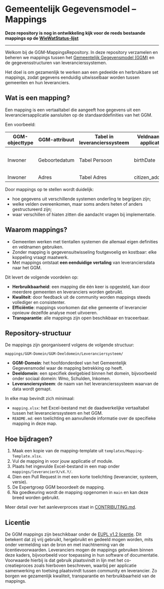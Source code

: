 # Gemeentelijk Gegevensmodel – Mappings

**Deze repository is nog in ontwikkeling kijk voor de reeds bestaande mappings op de [WieWatStatus-lijst](https://wiewatstatus.web.app/)**

---

Welkom bij de GGM-MappingsRepository.
In deze repository verzamelen en beheren we mappings tussen het [Gemeentelijk Gegevensmodel (GGM)](www.gemeentelijkgegevensmodel.nl) en de gegevensstructuren van leverancierssystemen.

Het doel is om gezamenlijk te werken aan een gedeelde en herbruikbare set mappings, zodat gegevens eenduidig uitwisselbaar worden tussen gemeenten en hun leveranciers.

## Wat is een mapping?

Een mapping is een vertaaltabel die aangeeft hoe gegevens uit een leveranciersapplicatie aansluiten op de standaarddefinities van het GGM.  

Een voorbeeld:  

| GGM-objecttype | GGM-attribuut   | Tabel in leverancierssysteem | Veldnaam in applicatie | Aanvullende logica
|----------------|-----------------|---------------------|------------------------|---------------------|
| Inwoner        | Geboortedatum   | Tabel Persoon       | birthDate              | Vertaal van YYYYMMDD naar DDMMYYYY |
| Inwoner        | Adres           | Tabel Adres        | citizen_address        | |

Door mappings op te stellen wordt duidelijk:  
- hoe gegevens uit verschillende systemen onderling te begrijpen zijn;  
- welke velden overeenkomen, maar soms anders heten of anders gestructureerd zijn;  
- waar verschillen of hiaten zitten die aandacht vragen bij implementatie.  

## Waarom mappings?

- Gemeenten werken met tientallen systemen die allemaal eigen definities en veldnamen gebruiken.  
- Zonder mapping is gegevensuitwisseling foutgevoelig en kostbaar: elke koppeling vraagt maatwerk.  
- Met mappings ontstaat **een eenduidige vertaling** van leveranciersdata naar het GGM.  

Dit levert de volgende voordelen op:  
- **Herbruikbaarheid**: een mapping die één keer is opgesteld, kan door meerdere gemeenten en leveranciers worden gebruikt.  
- **Kwaliteit**: door feedback uit de community worden mappings steeds vollediger en consistenter.  
- **Efficiëntie**: mappings voorkomen dat elke gemeente of leverancier opnieuw dezelfde analyse moet uitvoeren.  
- **Transparantie**: alle mappings zijn open beschikbaar en traceerbaar.  

## Repository-structuur

De mappings zijn georganiseerd volgens de volgende structuur:

```
mappings/GGM-Domein/GGM-Deeldomein/Leveranciersysteem/
```

- **GGM-Domein**: het hoofdonderdeel van het Gemeentelijk Gegevensmodel waar de mapping betrekking op heeft.
- **Deeldomein**: een specifiek deelgebied binnen het domein, bijvoorbeeld onder sociaal domein: Wmo, Schulden, Inkomen.
- **Leveranciersysteem**: de naam van het leverancierssysteem waarvan de data wordt gemapt.

In elke map bevindt zich minimaal:

- `mapping.xlsx`: het Excel-bestand met de daadwerkelijke vertaaltabel tussen het leverancierssysteem en het GGM.
- `README.md`: een toelichting en aanvullende informatie over de specifieke mapping in deze map.

## Hoe bijdragen?

1. Maak een kopie van de mapping-template uit `templates/Mapping-Template.xlsx`.  
2. Vul de mapping in voor jouw applicatie of module.  
3. Plaats het ingevulde Excel-bestand in een map onder `mappings/leverancierX/vX.Y/`.  
4. Dien een Pull Request in met een korte toelichting (leverancier, systeem, versie).  
5. De Expertgroep GGM beoordeelt de mapping.  
6. Na goedkeuring wordt de mapping opgenomen in `main` en kan deze breed worden gebruikt.  

Meer detail over het aanleverproces staat in [CONTRIBUTING.md](CONTRIBUTING.md).

## Licentie

De GGM mappings zijn beschikbaar onder de [EUPL v1.2 licentie](LICENSE.md). Dit betekent dat zij vrij gebruikt, hergebruikt en gedeeld mogen worden, mits onder vermelding van de bron en met inachtneming van de licentievoorwaarden. Leveranciers mogen de mappings gebruiken binnen deze kaders, bijvoorbeeld voor toepassing in hun software of documentatie. Voorwaarde hierbij is dat gebruik plaatsvindt in lijn met het co-creatieproces zoals hierboven beschreven, waarbij per applicatie samenwerking en toetsing plaatsvindt tussen community en leverancier. Zo borgen we gezamenlijk kwaliteit, transparantie en herbruikbaarheid van de mappings.